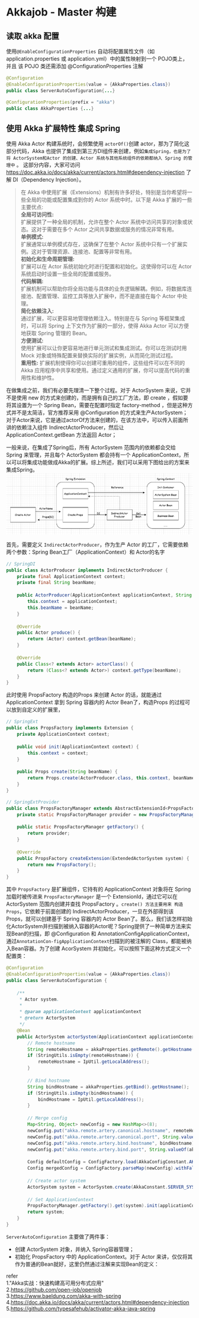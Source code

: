 # Akkajob - Master 构建     

## 读取 akka 配置           
使用`@EnableConfigurationProperties` 自动将配置属性文件（如 application.properties 或 application.yml）中的属性映射到一个 POJO类上，并且 该 POJO 类还需添加 @ConfigurationProperties 注解  
```java
@Configuration
@EnableConfigurationProperties(value = {AkkaProperties.class})
public class ServerAutoConfiguration{...}
```

```java
@ConfigurationProperties(prefix = "akka")
public class AkkaProperties {...} 
```

## 使用 Akka 扩展特性 集成 Spring 
使用 Akka Actor 构建系统时，会频繁使用 `actorOf()`创建 actor，那为了简化这部分代码，Akka 也提供了集成到第三方DI组件来创建，例如`集成Spring，也是为了将 ActorSystem和Actor 的创建、Actor 系统与其他系统组件的依赖都纳入 Spring 的管理中` 。 这部分内容，大家可访问 https://doc.akka.io/docs/akka/current/actors.html#dependency-injection 了解 DI（Dependency Injection）。      

>在 Akka 中使用扩展（Extensions）机制有许多好处，特别是当你希望将一些全局的功能或配置集成到你的 Actor 系统中时。以下是 Akka 扩展的一些主要优点:           
    **全局可访问性:**  
    扩展提供了一种全局的机制，允许在整个 Actor 系统中访问共享的对象或状态。这对于需要在多个 Actor 之间共享数据或服务的情况非常有用。  
    **单例模式:**  
    扩展通常以单例模式存在，这确保了在整个 Actor 系统中只有一个扩展实例。这对于管理资源、连接池、配置等非常有用。  
    **初始化和生命周期管理:**  
    扩展可以在 Actor 系统初始化时进行配置和初始化。这使得你可以在 Actor 系统启动时设置一些全局的配置或服务。  
    **代码解耦:**  
    扩展机制可以帮助你将全局功能与具体的业务逻辑解耦。例如，将数据库连接池、配置管理、监控工具等放入扩展中，而不是直接在每个 Actor 中处理。  
    **简化依赖注入:**  
    通过扩展，可以更容易地管理依赖注入。特别是在与 Spring 等框架集成时，可以将 Spring 上下文作为扩展的一部分，使得 Akka Actor 可以方便地获取 Spring 管理的 Bean。  
    **方便测试:**  
    使用扩展可以让你更容易地进行单元测试和集成测试。你可以在测试时用 Mock 对象或特殊配置来替换实际的扩展实例，从而简化测试过程。  
    **重用性:**
    扩展机制使得你可以创建可重用的组件，这些组件可以在不同的 Akka 应用程序中共享和使用。通过定义通用的扩展，你可以提高代码的重用性和维护性。  

在做集成之前，我们有必要先理清一下整个过程。对于 ActorSystem 来说，它并不是使用 new 的方式来创建的，而是拥有自己的工厂方法，即 create ，假如要将其设置为一个 Spring Bean，需要在配置时指定 factory-method ，但是这种方式并不是太简洁，官方推荐采用 @Configuration 的方式来生产ActorSystem；对于Actor来说，它是通过actorOf方法来创建的，在该方法中，可以传入前面所讲的依赖注入组件 IndirectActorProducer，然后让 ApplicationContext.getBean 方法返回 Actor；     

一般来说，在集成了Spring后，所有 ActorSystem 范围内的依赖都会交给 Spring 来管理，并且每个 ActorSystem 都会持有一个 ApplicationContext，所以可以将集成功能做成Akka的扩展。综上所述，我们可以采用下图给出的方案来集成Spring。         
![integratingspring01](images/integratingspring01.png)      

首先，需要定义 `IndirectActorProducer`，作为生产 Actor 的工厂，它需要依赖两个参数：Spring Bean工厂（ApplicationContext）和 Actor的名字             
```java
// SpringDI
public class ActorProducer implements IndirectActorProducer { 
    private final ApplicationContext context;
    private final String beanName;

    public ActorProducer(ApplicationContext applicationContext, String beanName) {
        this.context = applicationContext;
        this.beanName = beanName;
    }

    @Override
    public Actor produce() {
        return (Actor) context.getBean(beanName);
    }

    @Override
    public Class<? extends Actor> actorClass() {
        return (Class<? extends Actor>) context.getType(beanName);
    }
}
```

此时使用 PropsFactory 构造的Props 来创建 Actor 的话，就能通过 ApplicationContext 拿到 Spring 容器内的 Actor Bean了，构造Props 的过程可以放到自定义的扩展里，
```java
// SpringExt
public class PropsFactory implements Extension {
    private ApplicationContext context;

    public void init(ApplicationContext context) {
        this.context = context;
    }

    public Props create(String beanName) {
        return Props.create(ActorProducer.class, this.context, beanName);
    }
}
``` 

```java
// SpringExtProvider 
public class PropsFactoryManager extends AbstractExtensionId<PropsFactory> {
    private static PropsFactoryManager provider = new PropsFactoryManager();

    public static PropsFactoryManager getFactory() {
        return provider;
    }

    @Override
    public PropsFactory createExtension(ExtendedActorSystem system) {
        return new PropsFactory();
    }
}
```

其中 `PropsFactory` 是扩展组件，它持有的 ApplicationContext 对象将在 Spring 加载时被传进来 `PropsFactoryManager` 是一个 ExtensionId，通过它可以在 ActorSystem 范围内创建并查找 PropsFactory 。`create() 方法主要用来 构造 Props`，它依赖于前面创建的 IndirectActorProducer，一旦在外部得到该Props，就可以创建基于 Spring 容器内的 Actor Bean了。那么，我们该怎样初始化ActorSystem并扫描到被纳入容器的Actor呢？Spring提供了一种简单方法来实现Bean的扫描，即 @Configuration 和 AnnotationConfigApplicationContext，通过`AnnotationCon-figApplicationContext`扫描到的被注解的 Class，都能被纳入Bean容器。为了创建 AcorSystem 并初始化，可以按照下面这种方式定义一个配置类：            
```java
@Configuration
@EnableConfigurationProperties(value = {AkkaProperties.class})
public class ServerAutoConfiguration {

    /**
     * Actor system.
     *
     * @param applicationContext applicationContext
     * @return ActorSystem
     */
    @Bean
    public ActorSystem actorSystem(ApplicationContext applicationContext, AkkaProperties akkaProperties) {
        // Remote hostname
        String remoteHostname = akkaProperties.getRemote().getHostname();
        if (StringUtils.isEmpty(remoteHostname)) {
            remoteHostname = IpUtil.getLocalAddress();
        }

        // Bind hostname
        String bindHostname = akkaProperties.getBind().getHostname();
        if (StringUtils.isEmpty(bindHostname)) {
            bindHostname = IpUtil.getLocalAddress();
        }

        // Merge config
        Map<String, Object> newConfig = new HashMap<>(8);
        newConfig.put("akka.remote.artery.canonical.hostname", remoteHostname);
        newConfig.put("akka.remote.artery.canonical.port", String.valueOf(akkaProperties.getRemote().getPort()));
        newConfig.put("akka.remote.artery.bind.hostname", bindHostname);
        newConfig.put("akka.remote.artery.bind.port", String.valueOf(akkaProperties.getBind().getPort()));

        Config defaultConfig = ConfigFactory.load(AkkaConfigConstant.AKKA_CONFIG);
        Config mergedConfig = ConfigFactory.parseMap(newConfig).withFallback(defaultConfig);

        // Create actor system
        ActorSystem system = ActorSystem.create(AkkaConstant.SERVER_SYSTEM_NAME, mergedConfig);

        // Set ApplicationContext
        PropsFactoryManager.getFactory().get(system).init(applicationContext);
        return system;
    }
}
```

`ServerAutoConfiguration` 主要做了两件事：      
* 创建 ActorSystem 对象，并纳入 Spring容器管理；        
* 初始化 PropsFactory 中的 ApplicationContext。对于 Actor 来讲，仅仅将其作为普通的Bean就好，这里仍然通过注解来实现Bean的定义：  










 

refer   
1."Akka实战：快速构建高可用分布式应用"      
2.https://github.com/open-job/openjob           
3.https://www.baeldung.com/akka-with-spring         
4.https://doc.akka.io/docs/akka/current/actors.html#dependency-injection       
5.https://github.com/typesafehub/activator-akka-java-spring          
